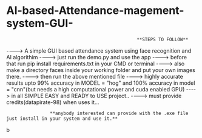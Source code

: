 # AI-based-Attendance-magement-system-GUI-

                                                    **STEPS TO FOLLOW**
                                                    
                                                    
----> A simple GUI based attendance system using face recognition and AI algorithim
----> just run the demo.py and use the app
----> before that run pip install requirements.txt in your CMD or terminal
----> also make a directory faces inside your working folder and put your own images there.
----> then run the above mentioned file
----> highly accurate results upto 99% accuracy in MODEL = "hog" and 100% accuracy in model = "cnn"(but needs a high computational power and cuda enabled GPU)
----> in all SIMPLE EASY and READY to USE project..
----> must provide credits(datapirate-98) when uses it...



                    **anybody interested can provide with the .exe file just install in your system and use it.**
b
